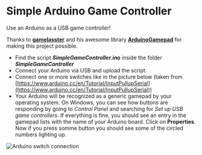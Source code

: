 
# Simple Arduino Game Controller
Use an Arduino as a USB game controller!

Thanks to **[gamelasster](https://github.com/gamelaster)** and his awesome library **[ArduinoGamepad](https://github.com/gamelaster/ArduinoGamepad)** for making this project possible.

 - Find the script ***SimpleGameController.ino*** inside the folder ***SimpleGameController***
 - Connect your Arduino via USB and upload the script.
 - Connect one or more switches like in the picture below (taken from [https://www.arduino.cc/en/Tutorial/InputPullupSerial](https://www.arduino.cc/en/Tutorial/InputPullupSerial))
 - Your Arduino will be recognized as a generic gamepad by your operating system. On Windows, you can see how buttons are responding by going to *Control Panel* and searching for *Set up USB game controllers*. If everything is fine, you should see an entry in the gamepad lists with the name of your Arduino board. Click on **Properties**. Now if you press somme button you should see some of the circled numbers lighting up.

![Arduino switch connection](https://www.arduino.cc/en/uploads/Tutorial/inputPullupButton.png)
